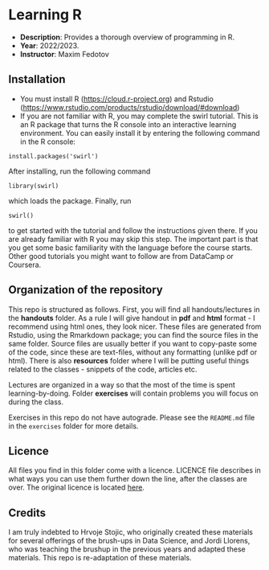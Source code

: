 # Learning R

- **Description**: Provides a thorough overview of programming in R.  
- **Year**: 2022/2023.  
- **Instructor**: Maxim Fedotov

## Installation

- You must install R (https://cloud.r-project.org) and Rstudio (https://www.rstudio.com/products/rstudio/download/#download)
- If you are not familiar with R, you may complete the swirl tutorial. This is an R package that turns the R console into an interactive learning environment. You can easily install it by entering the following command in the R console:

`install.packages('swirl')`

After installing, run the following command

`library(swirl)`

which loads the package. Finally, run

`swirl()`

to get started with the tutorial and follow the instructions given there.
If you are already familiar with R you may skip this step. The important part is that you get some basic familiarity with the language before the course starts. Other good tutorials you might want to follow are from DataCamp or Coursera.


## Organization of the repository


This repo is structured as follows. First, you will find all handouts/lectures in the **handouts** folder. As a rule I will give handout in **pdf** and **html** format - I recommend using html ones, they look nicer. These files are generated from Rstudio, using the Rmarkdown package; you can find the source files in the same folder. Source files are usually better if you want to copy-paste some of the code, since these are text-files, without any formatting (unlike pdf or html). There is also **resources** folder where I will be putting useful things related to the classes - snippets of the code, articles etc.

Lectures are organized in a way so that the most of the time is spent learning-by-doing. Folder **exercises** will contain problems you will focus on during the class.

Exercises in this repo do not have autograde. Please see the `README.md` file in the `exercises` folder for more details. 

## Licence

All files you find in this folder come with a licence. LICENCE file describes in what ways you can use them further down the line, after the classes are over. The original licence is located [here](https://github.com/Jordi-Llorens/r-tutorial/blob/master/LICENSE). 

## Credits

I am truly indebted to Hrvoje Stojic, who originally created these materials for several offerings of the brush-ups in Data Science, and Jordi Llorens, who was teaching the brushup in the previous years and adapted these materials. This repo is re-adaptation of these materials.